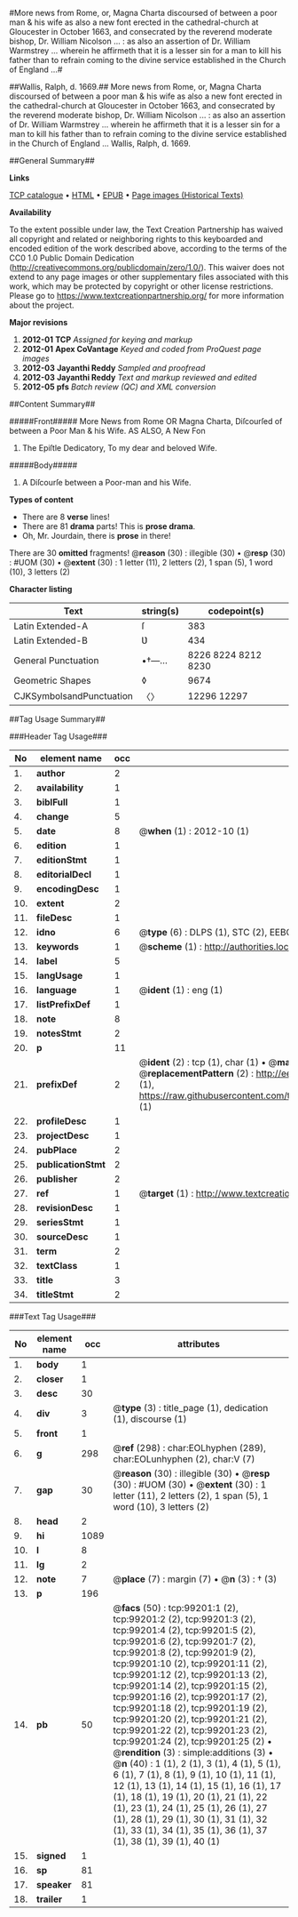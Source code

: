 #More news from Rome, or, Magna Charta discoursed of between a poor man & his wife as also a new font erected in the cathedral-church at Gloucester in October 1663, and consecrated by the reverend moderate bishop, Dr. William Nicolson ... : as also an assertion of Dr. William Warmstrey ... wherein he affirmeth that it is a lesser sin for a man to kill his father than to refrain coming to the divine service established in the Church of England ...#

##Wallis, Ralph, d. 1669.##
More news from Rome, or, Magna Charta discoursed of between a poor man & his wife as also a new font erected in the cathedral-church at Gloucester in October 1663, and consecrated by the reverend moderate bishop, Dr. William Nicolson ... : as also an assertion of Dr. William Warmstrey ... wherein he affirmeth that it is a lesser sin for a man to kill his father than to refrain coming to the divine service established in the Church of England ...
Wallis, Ralph, d. 1669.

##General Summary##

**Links**

[TCP catalogue](http://www.ota.ox.ac.uk/tcp/)  • 
[HTML](http://tei.it.ox.ac.uk/tcp/Texts-HTML/free/A67/A67420.html)  • 
[EPUB](http://tei.it.ox.ac.uk/tcp/Texts-EPUB/free/A67/A67420.epub) • 
[Page images (Historical Texts)](https://historicaltexts.jisc.ac.uk/eebo-13352251e)

**Availability**

To the extent possible under law, the Text Creation Partnership has waived all copyright and related or neighboring rights to this keyboarded and encoded edition of the work described above, according to the terms of the CC0 1.0 Public Domain Dedication (http://creativecommons.org/publicdomain/zero/1.0/). This waiver does not extend to any page images or other supplementary files associated with this work, which may be protected by copyright or other license restrictions. Please go to https://www.textcreationpartnership.org/ for more information about the project.

**Major revisions**

1. __2012-01__ __TCP__ *Assigned for keying and markup*
1. __2012-01__ __Apex CoVantage__ *Keyed and coded from ProQuest page images*
1. __2012-03__ __Jayanthi Reddy__ *Sampled and proofread*
1. __2012-03__ __Jayanthi Reddy__ *Text and markup reviewed and edited*
1. __2012-05__ __pfs__ *Batch review (QC) and XML conversion*

##Content Summary##

#####Front#####
More News from Rome OR Magna Charta, Diſcourſed of between a Poor Man & his Wife. AS ALSO, A New Fon
1. The Epiſtle Dedicatory, To my dear and beloved Wife.

#####Body#####

1. A Diſcourſe between a Poor-man and his Wife.

**Types of content**

  * There are 8 **verse** lines!
  * There are 81 **drama** parts! This is **prose drama**.
  * Oh, Mr. Jourdain, there is **prose** in there!

There are 30 **omitted** fragments! 
 @__reason__ (30) : illegible (30)  •  @__resp__ (30) : #UOM (30)  •  @__extent__ (30) : 1 letter (11), 2 letters (2), 1 span (5), 1 word (10), 3 letters (2)

**Character listing**


|Text|string(s)|codepoint(s)|
|---|---|---|
|Latin Extended-A|ſ|383|
|Latin Extended-B|Ʋ|434|
|General Punctuation|•†—…|8226 8224 8212 8230|
|Geometric Shapes|◊|9674|
|CJKSymbolsandPunctuation|〈〉|12296 12297|

##Tag Usage Summary##

###Header Tag Usage###

|No|element name|occ|attributes|
|---|---|---|---|
|1.|__author__|2||
|2.|__availability__|1||
|3.|__biblFull__|1||
|4.|__change__|5||
|5.|__date__|8| @__when__ (1) : 2012-10 (1)|
|6.|__edition__|1||
|7.|__editionStmt__|1||
|8.|__editorialDecl__|1||
|9.|__encodingDesc__|1||
|10.|__extent__|2||
|11.|__fileDesc__|1||
|12.|__idno__|6| @__type__ (6) : DLPS (1), STC (2), EEBO-CITATION (1), OCLC (1), VID (1)|
|13.|__keywords__|1| @__scheme__ (1) : http://authorities.loc.gov/ (1)|
|14.|__label__|5||
|15.|__langUsage__|1||
|16.|__language__|1| @__ident__ (1) : eng (1)|
|17.|__listPrefixDef__|1||
|18.|__note__|8||
|19.|__notesStmt__|2||
|20.|__p__|11||
|21.|__prefixDef__|2| @__ident__ (2) : tcp (1), char (1)  •  @__matchPattern__ (2) : ([0-9\-]+):([0-9IVX]+) (1), (.+) (1)  •  @__replacementPattern__ (2) : http://eebo.chadwyck.com/downloadtiff?vid=$1&page=$2 (1), https://raw.githubusercontent.com/textcreationpartnership/Texts/master/tcpchars.xml#$1 (1)|
|22.|__profileDesc__|1||
|23.|__projectDesc__|1||
|24.|__pubPlace__|2||
|25.|__publicationStmt__|2||
|26.|__publisher__|2||
|27.|__ref__|1| @__target__ (1) : http://www.textcreationpartnership.org/docs/. (1)|
|28.|__revisionDesc__|1||
|29.|__seriesStmt__|1||
|30.|__sourceDesc__|1||
|31.|__term__|2||
|32.|__textClass__|1||
|33.|__title__|3||
|34.|__titleStmt__|2||


###Text Tag Usage###

|No|element name|occ|attributes|
|---|---|---|---|
|1.|__body__|1||
|2.|__closer__|1||
|3.|__desc__|30||
|4.|__div__|3| @__type__ (3) : title_page (1), dedication (1), discourse (1)|
|5.|__front__|1||
|6.|__g__|298| @__ref__ (298) : char:EOLhyphen (289), char:EOLunhyphen (2), char:V (7)|
|7.|__gap__|30| @__reason__ (30) : illegible (30)  •  @__resp__ (30) : #UOM (30)  •  @__extent__ (30) : 1 letter (11), 2 letters (2), 1 span (5), 1 word (10), 3 letters (2)|
|8.|__head__|2||
|9.|__hi__|1089||
|10.|__l__|8||
|11.|__lg__|2||
|12.|__note__|7| @__place__ (7) : margin (7)  •  @__n__ (3) : † (3)|
|13.|__p__|196||
|14.|__pb__|50| @__facs__ (50) : tcp:99201:1 (2), tcp:99201:2 (2), tcp:99201:3 (2), tcp:99201:4 (2), tcp:99201:5 (2), tcp:99201:6 (2), tcp:99201:7 (2), tcp:99201:8 (2), tcp:99201:9 (2), tcp:99201:10 (2), tcp:99201:11 (2), tcp:99201:12 (2), tcp:99201:13 (2), tcp:99201:14 (2), tcp:99201:15 (2), tcp:99201:16 (2), tcp:99201:17 (2), tcp:99201:18 (2), tcp:99201:19 (2), tcp:99201:20 (2), tcp:99201:21 (2), tcp:99201:22 (2), tcp:99201:23 (2), tcp:99201:24 (2), tcp:99201:25 (2)  •  @__rendition__ (3) : simple:additions (3)  •  @__n__ (40) : 1 (1), 2 (1), 3 (1), 4 (1), 5 (1), 6 (1), 7 (1), 8 (1), 9 (1), 10 (1), 11 (1), 12 (1), 13 (1), 14 (1), 15 (1), 16 (1), 17 (1), 18 (1), 19 (1), 20 (1), 21 (1), 22 (1), 23 (1), 24 (1), 25 (1), 26 (1), 27 (1), 28 (1), 29 (1), 30 (1), 31 (1), 32 (1), 33 (1), 34 (1), 35 (1), 36 (1), 37 (1), 38 (1), 39 (1), 40 (1)|
|15.|__signed__|1||
|16.|__sp__|81||
|17.|__speaker__|81||
|18.|__trailer__|1||
